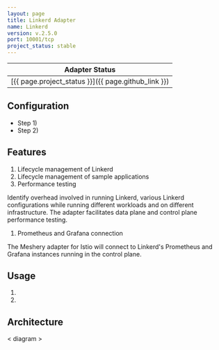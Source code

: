 ```yaml
---
layout: page
title: Linkerd Adapter
name: Linkerd
version: v.2.5.0
port: 10001/tcp
project_status: stable
---
```

| Adapter Status |
| :------------: |
| [{{ page.project_status }}]({{ page.github_link }})|

## Configuration
- Step 1)
- Step 2)

## Features
1. Lifecycle management of Linkerd
1. Lifecycle management of sample applications
1. Performance testing

Identify overhead involved in running Linkerd, various Linkerd configurations while running different workloads and on different infrastructure. The adapter facilitates data plane and control plane performance testing.

1. Prometheus and Grafana connection

The Meshery adapter for Istio will connect to Linkerd's Prometheus and Grafana instances running in the control plane.

## Usage
1. 
2. 

## Architecture
< diagram >